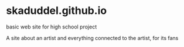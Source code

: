 # skaduddel.github.io

basic web site for high school project

A site about an artist and everything connected to the artist, for its fans

